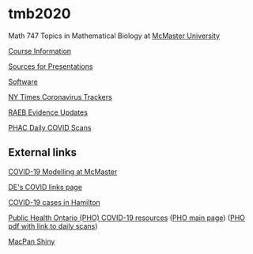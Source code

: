 # tmb2020

Math 747 Topics in Mathematical Biology at [McMaster University](http://www.mcmaster.ca)

[Course Information](./handouts/tmbinfo_2020.pdf)

[Sources for Presentations](./handouts/tmbbib_2020.pdf)

[Software](./software.md)

[NY Times Coronavirus Trackers](./NYTimes_covid_trackers.md)

[RAEB Evidence Updates](./RAEB_evidence_updates/)

[PHAC Daily COVID Scans](./PHAC_covid_scans/)

## External links

[COVID-19 Modelling at McMaster](https://mac-theobio.github.io/covid-19/index.html)

[DE's COVID links page](https://github.com/mac-theobio/Lab_meeting/blob/master/covid-19/README.md)

[COVID-19 cases in Hamilton](https://www.hamilton.ca/coronavirus/status-cases-in-hamilton)

[Public Health Ontario (PHO) COVID-19 resources](https://www.publichealthontario.ca/en/diseases-and-conditions/infectious-diseases/respiratory-diseases/novel-coronavirus)
([PHO main page](https://www.publichealthontario.ca/))
([PHO pdf with link to daily scans](https://www.publichealthontario.ca/-/media/documents/ncov/ncov-daily-lit.pdf?la=en))

[MacPan Shiny](https://mcmasterpandemic.shinyapps.io/mcmasterpandemicshiny/)

